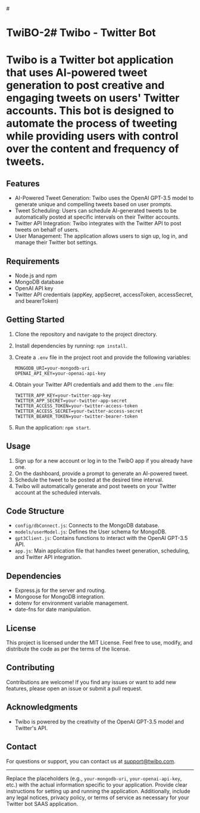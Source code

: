 #<h1> TwiBO-2# Twibo - Twitter Bot<h1>

Twibo is a Twitter bot application that uses AI-powered tweet generation to post creative and engaging tweets on users' Twitter accounts. This bot is designed to automate the process of tweeting while providing users with control over the content and frequency of tweets.

## Features

- AI-Powered Tweet Generation: Twibo uses the OpenAI GPT-3.5 model to generate unique and compelling tweets based on user prompts.
- Tweet Scheduling: Users can schedule AI-generated tweets to be automatically posted at specific intervals on their Twitter accounts.
- Twitter API Integration: Twibo integrates with the Twitter API to post tweets on behalf of users.
- User Management: The application allows users to sign up, log in, and manage their Twitter bot settings.

## Requirements

- Node.js and npm
- MongoDB database
- OpenAI API key
- Twitter API credentials (appKey, appSecret, accessToken, accessSecret, and bearerToken)

## Getting Started

1. Clone the repository and navigate to the project directory.
2. Install dependencies by running: `npm install`.
3. Create a `.env` file in the project root and provide the following variables:

   ```plaintext
   MONGODB_URI=your-mongodb-uri
   OPENAI_API_KEY=your-openai-api-key
   ```

4. Obtain your Twitter API credentials and add them to the `.env` file:

   ```plaintext
   TWITTER_APP_KEY=your-twitter-app-key
   TWITTER_APP_SECRET=your-twitter-app-secret
   TWITTER_ACCESS_TOKEN=your-twitter-access-token
   TWITTER_ACCESS_SECRET=your-twitter-access-secret
   TWITTER_BEARER_TOKEN=your-twitter-bearer-token
   ```

5. Run the application: `npm start`.

## Usage

1. Sign up for a new account or log in to the TwibO app if you already have one.
2. On the dashboard, provide a prompt to generate an AI-powered tweet.
3. Schedule the tweet to be posted at the desired time interval.
4. Twibo will automatically generate and post tweets on your Twitter account at the scheduled intervals.

## Code Structure

- `config/dbConnect.js`: Connects to the MongoDB database.
- `models/userModel.js`: Defines the User schema for MongoDB.
- `gpt3Client.js`: Contains functions to interact with the OpenAI GPT-3.5 API.
- `app.js`: Main application file that handles tweet generation, scheduling, and Twitter API integration.

## Dependencies

- Express.js for the server and routing.
- Mongoose for MongoDB integration.
- dotenv for environment variable management.
- date-fns for date manipulation.

## License

This project is licensed under the MIT License. Feel free to use, modify, and distribute the code as per the terms of the license.

## Contributing

Contributions are welcome! If you find any issues or want to add new features, please open an issue or submit a pull request.

## Acknowledgments

- Twibo is powered by the creativity of the OpenAI GPT-3.5 model and Twitter's API.

## Contact

For questions or support, you can contact us at support@twibo.com.

---

Replace the placeholders (e.g., `your-mongodb-uri`, `your-openai-api-key`, etc.) with the actual information specific to your application. Provide clear instructions for setting up and running the application. Additionally, include any legal notices, privacy policy, or terms of service as necessary for your Twitter bot SAAS application.
